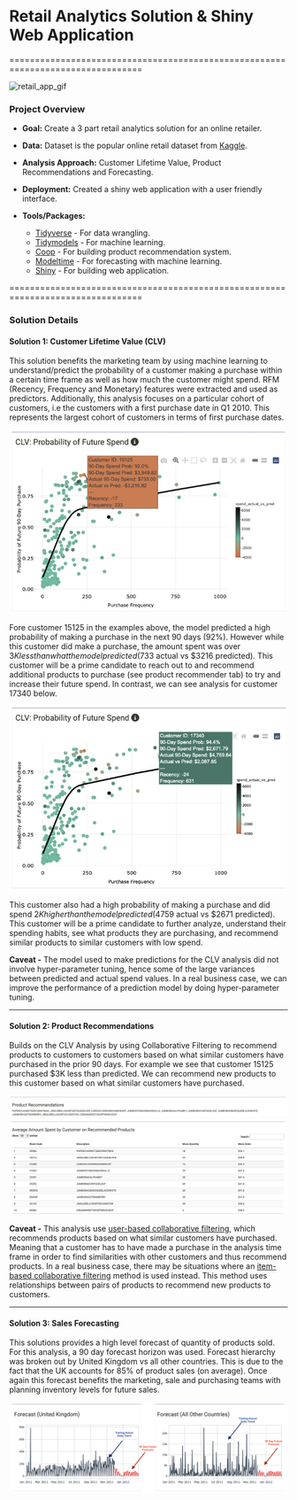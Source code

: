# __Retail Analytics Solution & Shiny Web Application__

================================================================================


![retail_app_gif](https://user-images.githubusercontent.com/62886078/209242516-a3236afd-c8f2-418c-b71b-a77784be7ad8.gif)

### __Project Overview__
* __Goal:__ Create a 3 part retail analytics solution for an online retailer. 
* __Data:__ Dataset is the popular online retail dataset from [Kaggle](https://www.kaggle.com/datasets/mashlyn/online-retail-ii-uci).
* __Analysis Approach:__ Customer Lifetime Value, Product Recommendations and Forecasting.
* __Deployment:__ Created a shiny web application with a user friendly interface.
* __Tools/Packages:__

    * [Tidyverse](https://www.tidyverse.org) - For data wrangling.
    * [Tidymodels](https://www.tidymodels.org) - For machine learning.
    * [Coop](https://cran.r-project.org/web/packages/coop/index.html) - 
    For building product recommendation system.
    * [Modeltime](https://business-science.github.io/modeltime/) - 
    For forecasting with machine learning.
    * [Shiny](https://shiny.rstudio.com) - For building web application.


================================================================================

### __Solution Details__

#### __Solution 1: Customer Lifetime Value (CLV)__ 
This solution benefits the marketing team by using machine learning to 
understand/predict the probability of a customer making a purchase
within a certain time frame as well as how much the customer might spend. RFM 
(Recency, Frequency and Monetary) features were extracted and used as predictors.
Additionally, this analysis focuses on a particular cohort of customers, i.e the 
customers with a first purchase date in Q1 2010. This represents the largest 
cohort of customers in terms of first purchase dates. 

![](png/customer_red.png)

Fore customer 15125 in the examples above, the model predicted a high probability 
of making a purchase in the next 90 days (92%). However while this customer did 
make a purchase, the amount spent was over $3K less than what the model predicted 
($733 actual vs $3216 predicted). This customer will be a prime candidate to reach 
out to and recommend additional products to purchase (see product recommender tab) to 
try and increase their future spend. In contrast, we can see analysis for customer
17340 below.


![](png/customer_green.png) 


This customer also had a high probability of making a purchase and did spend $2K higher than
the model predicted ($4759 actual vs $2671 predicted). This customer will be a prime candidate
to further analyze, understand their spending habits, see what products they are
purchasing, and recommend similar products to similar customers with low spend. 

__Caveat -__ The model used to make predictions for the CLV analysis did not involve
hyper-parameter tuning, hence some of the large variances between predicted and
actual spend values. In a real business case, we can improve the performance of a 
prediction model by doing hyper-parameter tuning. 

---

#### __Solution 2: Product Recommendations__
Builds on the CLV Analysis by using Collaborative Filtering to recommend products to 
customers to customers based on what similar customers have purchased in the prior
90 days. For example we see that customer 15125 purchased $3K less than predicted. We can 
recommend new products to this customer based on what similar customers have purchased.


![](png/pr_recommend.png)


__Caveat -__ This analysis use [user-based collaborative filtering](https://www.geeksforgeeks.org/user-based-collaborative-filtering/), which recommends 
products based on what similar customers have purchased. Meaning that a customer has 
to have made a purchase in the analysis time frame in order to find similarities with
other customers and thus recommend products. In a real business case, there may be
situations where an [item-based collaborative filtering](https://www.geeksforgeeks.org/item-to-item-based-collaborative-filtering/) method is used instead. This method uses relationships between pairs of products to recommend new products to customers. 

---

#### __Solution 3: Sales Forecasting__
This solutions provides a high level forecast of quantity of products sold. For this analysis,
a 90 day forecast horizon was used. Forecast hierarchy was broken out by United Kingdom vs
all other countries. This is due to the fact that the UK accounts for 85% of product
sales (on average). Once again this forecast benefits the marketing, sale and purchasing
teams with planning inventory levels for future sales. 

![](png/forecast.png)



